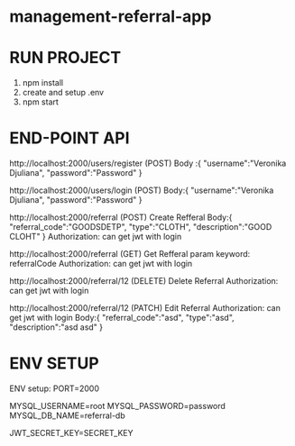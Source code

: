# management-referral-app

# RUN PROJECT

1. npm install
2. create and setup .env
3. npm start

# END-POINT API

http://localhost:2000/users/register (POST)
Body :{
"username":"Veronika Djuliana",
"password":"Password"
}

http://localhost:2000/users/login (POST)
Body:{
"username":"Veronika Djuliana",
"password":"Password"
}

http://localhost:2000/referral (POST) Create Refferal
Body:{
"referral_code":"GOODSDETP",
"type":"CLOTH",
"description":"GOOD CLOHT"
}
Authorization: can get jwt with login

http://localhost:2000/referral (GET) Get Refferal
param keyword: referralCode
Authorization: can get jwt with login

http://localhost:2000/referral/12 (DELETE) Delete Referral
Authorization: can get jwt with login

http://localhost:2000/referral/12 (PATCH) Edit Referral
Authorization: can get jwt with login
Body:{
"referral_code":"asd",
"type":"asd",
"description":"asd asd"
}

# ENV SETUP

ENV setup:
PORT=2000

MYSQL_USERNAME=root
MYSQL_PASSWORD=password
MYSQL_DB_NAME=referral-db

JWT_SECRET_KEY=SECRET_KEY
